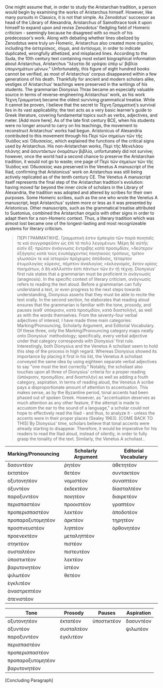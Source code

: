 One might assume that, in order to study the Aristarchan tradition, a person would begin by examining the works of Aristarchus himself. However, like many pursuits in Classics, it is not that simple.  As Zenodotus’ successor as head of the Library of Alexandria, Aristarchus of Samothrace took it upon himself to expand upon and revise Zenodotus' fledgling field of Homeric criticism - seemingly because he disagreed with so much of his predecessor’s work. Along with debating whether lines obelized by Zenodotus were truly un-Homeric, Aristarchus also created more σημεῖον, including the ἀστερίσκος, σίγμα, and ἀντίσιγμα, in order to indicate duplicated, wrongfully athetized, and misplaced lines. According to the Suda, the 10th century text containing most extant biographical information about Aristarchus, Aristarchus "λέγεται δὲ γράψαι ὑπὲρ ωʹ βιβλία ὑπομνημάτων μόνων." Unfortunately, this figure of eight hundred books cannot be verified, as most of Aristarchus’ corpus disappeared within a few generations of his death.
Thankfully for ancient and modern scholars alike, vestiges of Aristarchus’ teachings were preserved in the writings of his students. The grammarian Dionysius Thrax became an especially valuable source in terms of reverse-engineering Aristarchus’ work, as his work Τέχνη Γραμματική became the oldest surviving grammatical treatise. While it cannot be proven, I believe that the secret to Τέχνη Γραμματική’s survival lies in its vast applicability; the text acts as a very basic learner’s guide to Greek literature, covering fundamental topics such as verbs, adjectives, and meter. [Add more here].
As of the late first century BCE, when his students were no longer around to carry on his teachings, the movement to reconstruct Aristarchus' works had begun. Aristonicus of Alexandria contributed to this movement through his Περὶ τῶν σημείων τῶν τῆς Ἰλιάδος καὶ Ὀδυσσείας, which explained the functions of the critical signs used by Aristarchus. His non-Aristarchan works, Περὶ τῆς Μενελάου πλάνης and ἀσυντάκτων ὀνομάτων βιβλία, unfortunately did not survive; however, once the world had a second chance to preserve the Aristarchan tradition, it would not go to waste; one page of Περὶ τῶν σημείων τῶν τῆς Ἰλιάδος καὶ Ὀδυσσείας was preserved in the Venetus A manuscript of the Iliad, confirming that Aristonicus' work on Aristarchus was still being actively replicated as of the tenth century CE. The Venetus A manuscript itself represents the final step of the Aristarchan tradition's evolution: having moved far beyond the inner circle of scholars in the Library of Alexandria, the tradition was adopted and altered by scribes for their own purposes. Some Homeric scribes, such as the one who wrote the Venetus A manuscript, kept Aristarchus' system more or less as it was presented by Aristonicus. Other manuscripts, such as the grammatical treatise attributed to Suetonius, combined the Aristarchan σημεῖα with other signs in order to adapt them for a non-Homeric context. Thus, a literary tradition which was almost lost became one of the longest-lasting and most recognizeable systems for literary criticism.
>ΠΕΡΙ ΓΡΑΜΜΑΤΙΚΗΣ.
>Γραμματική ἐστιν ἐμπειρία τῶν παρὰ ποιηταῖς τε καὶ συγγραφεῦσιν ὡς ἐπὶ τὸ πολὺ λεγομένων. Μέρη δὲ αὐτῆς εἰσὶν ἕξ· πρῶτον ἀνάγνωσις ἐντριβὴς κατὰ προσῳδίαν, >δεύτερον ἐξήγησις κατὰ τοὺς ἐνυπάρχοντας ποιητικοὺς τρόπους, τρίτον γλωσσῶν τε καὶ ἱστοριῶν πρόχειρος ἀπόδοσις, τέταρτον ἐτυμολογίας εὕρεσις, πέμπτον ἀναλογίας >ἐκλογισμός, ἕκτον κρίσις ποιημάτων, ὃ δὴ κάλλιστόν ἐστι πάντων τῶν ἐν τῇ τέχνῃ.
Dionysius' first rule states that a grammarian must be proficient in ανάγνωσίς (anagnosis). In the specific context of literary criticism, ανάγνωσίς refers to reading the text aloud. Before a grammarian can fully understand a text, or even progress to the next steps towards understanding, Dionysius asserts that they must be able to recite the text orally. In the second section, he elaborates that reading aloud ensures that the grammarian is familiar with the tone, prosody, and pauses (καθ᾽ ὑπόκρισιν, κατὰ προσῳδίαν, κατὰ διαστολήν), as well as with the words themselves.
From the seventy-four verbal adjectives of interest, I have made three main categories: Marking/Pronouncing, Scholarly Argument, and Editorial Vocabulary. Of these three, only the Marking/Pronouncing category maps neatly onto Dionysius' methodology; specifically, every verbal adjective under that category corresponds with Dionysius' first rule. Interestingly, both Dionysius and the Venetus A scholiast seem to hold this step of the process in high regard. Whereas Dionysius showed its importance by placing it first in his list, the Venetus A scholiast conveyed the same idea by using eighteen separate verbal adjectives to say "one must the text correctly."  Notably, the scholiast also touches upon all three of Dionysius' criteria for a proper reading (ὑπόκρισιν, προσῳδίαν, and διαστολήν) as well as adding a fouth category, aspiration.
In terms of reading aloud, the Venetus A scribe pays a disproportionate amount of attention to accentuation. This makes sense, as by the Byzantine period, tonal accents had been phased out of spoken Greek. However, as "accentuation deserves as much attention as any other feature, if the attempt is made to accustom the ear to the sound of a language," a scholar could not hope to effectively read the Iliad - and thus, to analyze it - unless the accents were in their proper places (Sealey 1963). [COME BACK TO THIS] By Dionysius' time, scholars believe that tonal accents were already starting to disappear. Therefore, it would be imperative for his readers to read the Iliad aloud, instead of silently, in order to fully grasp the tonality of the text. Similarly, the Venetus A scholiast..



| Marking/Pronouncing   | Scholarly Argument | Editorial Vocabulary|
|-----------------------|--------------------|---------------------|
| δασυντέον             | ῥητέον             | ἀθετητέον           |
| ἐκτατέον              | θετέον             | συντακτέον          |
| οξυτονητέον           | νομιστέον          | συναπτέον           |
| ὀξυντέον              | ἐκδεκτέον          | δίασταλτέον         |
| παροξυντέον           | ποιητέον           | διαιρετέον          |
| περισπαστέον          | προοιστέον         | γραπτέον            |
| προπερισπαστέον       | λεκτέον            | ἀποδοτέον           |
| προπαροξυτομητέον     | ἀρκτέον            | τηρητέον            |
| προσπνευστέον         | ληπτέον            | ὀρθονητέον          |
| προενεκτέον           | μεταληπτέον        |                     |
| στηκτέον              | πιστέον            |                     |
| συσταλτέον            | πιστευτέον         |                     |
| ὑποστικτέον           | λεκτέον            |                     |
| βαρυτονητέον          | ἰστέον             |                     |
| ψιλωτέον              | θετέον             |                     |
| ἐγκλιτέον             |                    |                     |
| ἀναστρεπτέον          |                    |                     |
| ἀτενιστέον            |                    |                     |



|   Tone          |   Prosody   |   Pauses   | Aspiration |
|-----------------|-------------|------------|------------|
|οξυτονητέον      |ἐκτατέον     |ὑποστικτέον |δασυντέον   |
|ὀξυντέον         |συσταλτέον   |            |ψιλωτέον    |
|παροξυντέον      |ἐγκλιτέον    |            |            |
|περισπαστέον     |             |            |            |
|προπερισπαστέον  |             |            |            |
|προπαροξυτομητέον|             |            |            |
|βαρυτονητέον     |             |            |            |


[Concluding Paragraph]
